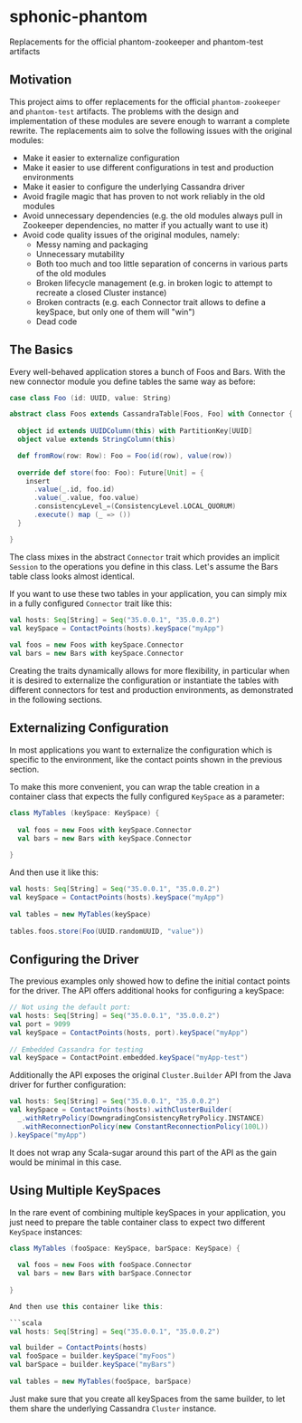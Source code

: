sphonic-phantom
===============

Replacements for the official phantom-zookeeper and phantom-test artifacts



Motivation
----------

This project aims to offer replacements for the official 
`phantom-zookeeper` and `phantom-test` artifacts. The problems
with the design and implementation of these modules are severe
enough to warrant a complete rewrite. The replacements aim to
solve the following issues with the original modules:

* Make it easier to externalize configuration
* Make it easier to use different configurations in test and production environments
* Make it easier to configure the underlying Cassandra driver
* Avoid fragile magic that has proven to not work reliably in the old modules
* Avoid unnecessary dependencies (e.g. the old modules always pull in Zookeeper dependencies,
  no matter if you actually want to use it)
* Avoid code quality issues of the original modules, namely:
    * Messy naming and packaging
    * Unnecessary mutability
    * Both too much and too little separation of concerns in various parts of the old modules
    * Broken lifecycle management (e.g. in broken logic to attempt to recreate a closed Cluster instance)
    * Broken contracts (e.g. each Connector trait allows to define a keySpace, but only one of them will "win")
    * Dead code
       


The Basics
----------

Every well-behaved application stores a bunch of Foos and Bars. With the new connector
module you define tables the same way as before:

```scala
case class Foo (id: UUID, value: String)

abstract class Foos extends CassandraTable[Foos, Foo] with Connector {
  
  object id extends UUIDColumn(this) with PartitionKey[UUID]
  object value extends StringColumn(this)

  def fromRow(row: Row): Foo = Foo(id(row), value(row))
  
  override def store(foo: Foo): Future[Unit] = {
    insert
      .value(_.id, foo.id)
      .value(_.value, foo.value)
      .consistencyLevel_=(ConsistencyLevel.LOCAL_QUORUM)
      .execute() map (_ => ())
  }

}
```    
    
The class mixes in the abstract `Connector` trait which provides an implicit `Session`
to the operations you define in this class. Let's assume the Bars table class looks
almost identical.

If you want to use these two tables in your application, you can simply
mix in a fully configured `Connector` trait like this:

```scala
val hosts: Seq[String] = Seq("35.0.0.1", "35.0.0.2")
val keySpace = ContactPoints(hosts).keySpace("myApp")
    
val foos = new Foos with keySpace.Connector
val bars = new Bars with keySpace.Connector
```
    
Creating the traits dynamically allows for more flexibility, in particular
when it is desired to externalize the configuration or instantiate the tables
with different connectors for test and production environments, as demonstrated
in the following sections.



Externalizing Configuration
---------------------------

In most applications you want to externalize the configuration which
is specific to the environment, like the contact points shown in the previous
section.

To make this more convenient, you can wrap the table creation in a container
class that expects the fully configured `KeySpace` as a parameter:

```scala
class MyTables (keySpace: KeySpace) {
    
  val foos = new Foos with keySpace.Connector
  val bars = new Bars with keySpace.Connector
      
}
```
    
And then use it like this:

```scala
val hosts: Seq[String] = Seq("35.0.0.1", "35.0.0.2")
val keySpace = ContactPoints(hosts).keySpace("myApp")
    
val tables = new MyTables(keySpace)
    
tables.foos.store(Foo(UUID.randomUUID, "value"))
```            


Configuring the Driver
----------------------

The previous examples only showed how to define the initial contact points
for the driver. The API offers additional hooks for configuring
a keySpace:

```scala
// Not using the default port:
val hosts: Seq[String] = Seq("35.0.0.1", "35.0.0.2")
val port = 9099
val keySpace = ContactPoints(hosts, port).keySpace("myApp")
    
// Embedded Cassandra for testing
val keySpace = ContactPoint.embedded.keySpace("myApp-test")
```

Additionally the API exposes the original `Cluster.Builder` API from
the Java driver for further configuration:

```scala
val hosts: Seq[String] = Seq("35.0.0.1", "35.0.0.2")
val keySpace = ContactPoints(hosts).withClusterBuilder(
  _.withRetryPolicy(DowngradingConsistencyRetryPolicy.INSTANCE)
   .withReconnectionPolicy(new ConstantReconnectionPolicy(100L))
).keySpace("myApp")
```

It does not wrap any Scala-sugar around this part of the API as the gain
would be minimal in this case.



Using Multiple KeySpaces
------------------------

In the rare event of combining multiple keySpaces in your application,
you just need to prepare the table container class to expect two different
`KeySpace` instances:

```scala
class MyTables (fooSpace: KeySpace, barSpace: KeySpace) {
    
  val foos = new Foos with fooSpace.Connector
  val bars = new Bars with barSpace.Connector
      
}

And then use this container like this:

```scala
val hosts: Seq[String] = Seq("35.0.0.1", "35.0.0.2")

val builder = ContactPoints(hosts)
val fooSpace = builder.keySpace("myFoos")
val barSpace = builder.keySpace("myBars")
    
val tables = new MyTables(fooSpace, barSpace)
```
    
Just make sure that you create all keySpaces from the same builder,
to let them share the underlying Cassandra `Cluster` instance.



